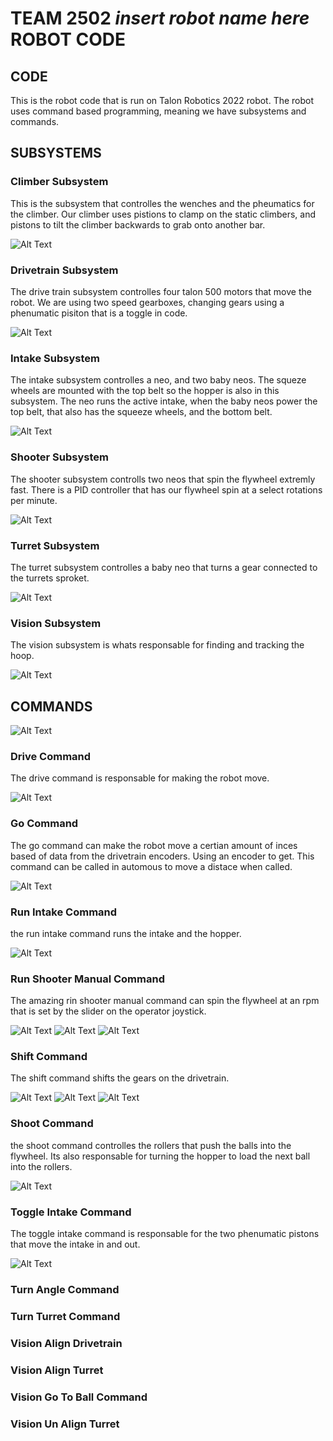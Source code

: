 # TEAM 2502 *insert robot name here* ROBOT CODE

## CODE
This is the robot code that is run on Talon Robotics 2022 robot. The robot uses command based programming, meaning we have subsystems and commands.

## SUBSYSTEMS

### Climber Subsystem
This is the subsystem that controlles the wenches and the pheumatics for the climber. Our climber uses pistions to clamp on the static climbers, and pistons to tilt the climber backwards to grab onto another bar.

![Alt Text](https://encrypted-tbn0.gstatic.com/images?q=tbn:ANd9GcR5wSN4jp8d4ws9h8noyEW_bLQOL9i51jIKU7RMupi1Ztl22vleV-aQJyCCDlq4Rb-Bwx4:https://i.pinimg.com/originals/48/af/d0/48afd0510b98ad1202daaee5bf28bc4c.gif)
### Drivetrain Subsystem
The drive train subsystem controlles four talon 500 motors that move the robot. We are using two speed gearboxes, changing gears using a phenumatic pisiton that is  a toggle in code.

![Alt Text](https://encrypted-tbn0.gstatic.com/images?q=tbn:ANd9GcR5wSN4jp8d4ws9h8noyEW_bLQOL9i51jIKU7RMupi1Ztl22vleV-aQJyCCDlq4Rb-Bwx4:https://i.pinimg.com/originals/48/af/d0/48afd0510b98ad1202daaee5bf28bc4c.gif)
### Intake Subsystem
The intake subsystem controlles a neo, and two baby neos. The squeze wheels are mounted with the top belt so the hopper is also in this subsystem. The neo runs the active intake, when the baby neos power the top belt, that also has the squeeze wheels, and the bottom belt.

![Alt Text](https://encrypted-tbn0.gstatic.com/images?q=tbn:ANd9GcR5wSN4jp8d4ws9h8noyEW_bLQOL9i51jIKU7RMupi1Ztl22vleV-aQJyCCDlq4Rb-Bwx4:https://i.pinimg.com/originals/48/af/d0/48afd0510b98ad1202daaee5bf28bc4c.gif)
### Shooter Subsystem
The shooter subsystem controlls two neos that spin the flywheel extremly fast. There is a PID controller that has our flywheel spin at a select rotations per minute.

![Alt Text](https://encrypted-tbn0.gstatic.com/images?q=tbn:ANd9GcR5wSN4jp8d4ws9h8noyEW_bLQOL9i51jIKU7RMupi1Ztl22vleV-aQJyCCDlq4Rb-Bwx4:https://i.pinimg.com/originals/48/af/d0/48afd0510b98ad1202daaee5bf28bc4c.gif)
### Turret Subsystem
The turret subsystem controlles a baby neo that turns a gear connected to the turrets sproket.

![Alt Text](https://encrypted-tbn0.gstatic.com/images?q=tbn:ANd9GcR5wSN4jp8d4ws9h8noyEW_bLQOL9i51jIKU7RMupi1Ztl22vleV-aQJyCCDlq4Rb-Bwx4:https://i.pinimg.com/originals/48/af/d0/48afd0510b98ad1202daaee5bf28bc4c.gif)
### Vision Subsystem
The vision subsystem is whats responsable for finding and tracking the hoop.

![Alt Text](https://encrypted-tbn0.gstatic.com/images?q=tbn:ANd9GcR5wSN4jp8d4ws9h8noyEW_bLQOL9i51jIKU7RMupi1Ztl22vleV-aQJyCCDlq4Rb-Bwx4:https://i.pinimg.com/originals/48/af/d0/48afd0510b98ad1202daaee5bf28bc4c.gif)
## COMMANDS

![Alt Text](https://encrypted-tbn0.gstatic.com/images?q=tbn:ANd9GcR5wSN4jp8d4ws9h8noyEW_bLQOL9i51jIKU7RMupi1Ztl22vleV-aQJyCCDlq4Rb-Bwx4:https://i.pinimg.com/originals/48/af/d0/48afd0510b98ad1202daaee5bf28bc4c.gif)
### Drive Command
The drive command is responsable for making the robot move.

![Alt Text](https://encrypted-tbn0.gstatic.com/images?q=tbn:ANd9GcR5wSN4jp8d4ws9h8noyEW_bLQOL9i51jIKU7RMupi1Ztl22vleV-aQJyCCDlq4Rb-Bwx4:https://i.pinimg.com/originals/48/af/d0/48afd0510b98ad1202daaee5bf28bc4c.gif)
### Go Command
The go command can make the robot move a certian amount of inces based of data from the drivetrain encoders. Using an encoder to get. This command can be called in automous to move a distace when called.

![Alt Text](https://encrypted-tbn0.gstatic.com/images?q=tbn:ANd9GcR5wSN4jp8d4ws9h8noyEW_bLQOL9i51jIKU7RMupi1Ztl22vleV-aQJyCCDlq4Rb-Bwx4:https://i.pinimg.com/originals/48/af/d0/48afd0510b98ad1202daaee5bf28bc4c.gif)
### Run Intake Command
the run intake command runs the intake and the hopper.

![Alt Text](https://encrypted-tbn0.gstatic.com/images?q=tbn:ANd9GcR5wSN4jp8d4ws9h8noyEW_bLQOL9i51jIKU7RMupi1Ztl22vleV-aQJyCCDlq4Rb-Bwx4:https://i.pinimg.com/originals/48/af/d0/48afd0510b98ad1202daaee5bf28bc4c.gif)
### Run Shooter Manual Command
The amazing rin shooter manual command can spin the flywheel at an rpm that is set by the slider on the operator joystick.

![Alt Text](https://encrypted-tbn0.gstatic.com/images?q=tbn:ANd9GcR5wSN4jp8d4ws9h8noyEW_bLQOL9i51jIKU7RMupi1Ztl22vleV-aQJyCCDlq4Rb-Bwx4:https://i.pinimg.com/originals/48/af/d0/48afd0510b98ad1202daaee5bf28bc4c.gif)
![Alt Text](https://encrypted-tbn0.gstatic.com/images?q=tbn:ANd9GcR5wSN4jp8d4ws9h8noyEW_bLQOL9i51jIKU7RMupi1Ztl22vleV-aQJyCCDlq4Rb-Bwx4:https://i.pinimg.com/originals/48/af/d0/48afd0510b98ad1202daaee5bf28bc4c.gif)
![Alt Text](https://encrypted-tbn0.gstatic.com/images?q=tbn:ANd9GcR5wSN4jp8d4ws9h8noyEW_bLQOL9i51jIKU7RMupi1Ztl22vleV-aQJyCCDlq4Rb-Bwx4:https://i.pinimg.com/originals/48/af/d0/48afd0510b98ad1202daaee5bf28bc4c.gif)
### Shift Command
The shift command shifts the gears on the drivetrain.

![Alt Text](https://encrypted-tbn0.gstatic.com/images?q=tbn:ANd9GcR5wSN4jp8d4ws9h8noyEW_bLQOL9i51jIKU7RMupi1Ztl22vleV-aQJyCCDlq4Rb-Bwx4:https://i.pinimg.com/originals/48/af/d0/48afd0510b98ad1202daaee5bf28bc4c.gif)
![Alt Text](https://encrypted-tbn0.gstatic.com/images?q=tbn:ANd9GcR5wSN4jp8d4ws9h8noyEW_bLQOL9i51jIKU7RMupi1Ztl22vleV-aQJyCCDlq4Rb-Bwx4:https://i.pinimg.com/originals/48/af/d0/48afd0510b98ad1202daaee5bf28bc4c.gif)
![Alt Text](https://encrypted-tbn0.gstatic.com/images?q=tbn:ANd9GcR5wSN4jp8d4ws9h8noyEW_bLQOL9i51jIKU7RMupi1Ztl22vleV-aQJyCCDlq4Rb-Bwx4:https://i.pinimg.com/originals/48/af/d0/48afd0510b98ad1202daaee5bf28bc4c.gif)
### Shoot Command
the shoot command controlles the rollers that push the balls into the flywheel. Its also responsable for turning the hopper to load the next ball into the rollers.

![Alt Text](https://encrypted-tbn0.gstatic.com/images?q=tbn:ANd9GcR5wSN4jp8d4ws9h8noyEW_bLQOL9i51jIKU7RMupi1Ztl22vleV-aQJyCCDlq4Rb-Bwx4:https://i.pinimg.com/originals/48/af/d0/48afd0510b98ad1202daaee5bf28bc4c.gif)
### Toggle Intake Command
The toggle intake command is responsable for the two phenumatic pistons that move the intake in and out.

![Alt Text](https://encrypted-tbn0.gstatic.com/images?q=tbn:ANd9GcR5wSN4jp8d4ws9h8noyEW_bLQOL9i51jIKU7RMupi1Ztl22vleV-aQJyCCDlq4Rb-Bwx4:https://i.pinimg.com/originals/48/af/d0/48afd0510b98ad1202daaee5bf28bc4c.gif)
### Turn Angle Command

### Turn Turret Command

### Vision Align Drivetrain

### Vision Align Turret

### Vision Go To Ball Command

### Vision Un Align Turret
